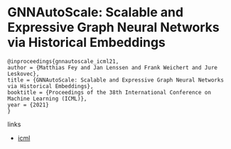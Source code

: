 # GNNAutoScale: Scalable and Expressive Graph Neural Networks via Historical Embeddings

```
@inproceedings{gnnautoscale_icml21,
author = {Matthias Fey and Jan Lenssen and Frank Weichert and Jure Leskovec},
title = {GNNAutoScale: Scalable and Expressive Graph Neural Networks via Historical Embeddings},
booktitle = {Proceedings of the 38th International Conference on Machine Learning (ICML)},
year = {2021}
}
```

links
- [icml](https://icml.cc/Conferences/2021/ScheduleMultitrack?event=10758)
